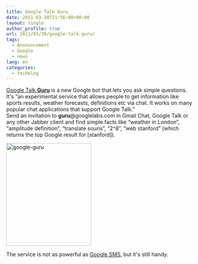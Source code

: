 ```yaml
---
title: Google Talk Guru
date: 2011-03-30T21:56:00+00:00
layout: single
author_profile: true
url: 2011/03/30/google-talk-guru/
tags:
  - Announcement
  - Google
  - news
lang: en
categories: 
  - techblog
---
```

[Google Talk **Guru**](http://guru.googlelabs.com/) is a new Google bot that lets you ask simple questions. It's “an experimental service that allows people to get information like sports results, weather forecasts, definitions etc via chat. It works on many popular chat applications that support Google Talk.”  
Send an invitation to **guru**@googlelabs.com in Gmail Chat, Google Talk or any other Jabber client and find simple facts like “weather in London”, “amplitude definition”, “translate souris”, “2^8”, “web stanford” (which returns the top Google result for [stanford]).

[<img title="google-guru" border="0" alt="google-guru" src="http://lh6.ggpht.com/_vaUVXcmC3OI/TZOgDI36fVI/AAAAAAAADyw/msSjK4bYWoE/google-guru_thumb%5B1%5D.png?imgmax=800" width="226" height="274" />](http://lh6.ggpht.com/_vaUVXcmC3OI/TZOf_YRpj9I/AAAAAAAADys/kzZImhX3-to/s1600-h/google-guru%5B3%5D.png)

The service is not as powerful as [Google SMS](http://www.google.com/mobile/sms/search/), but it's still handy.